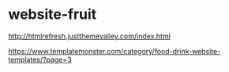 # website-fruit

http://htmlrefresh.justthemevalley.com/index.html

https://www.templatemonster.com/category/food-drink-website-templates/?page=3

